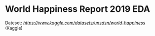 # World Happiness Report 2019 EDA
Dateset: *https://www.kaggle.com/datasets/unsdsn/world-happiness* (Kaggle)
